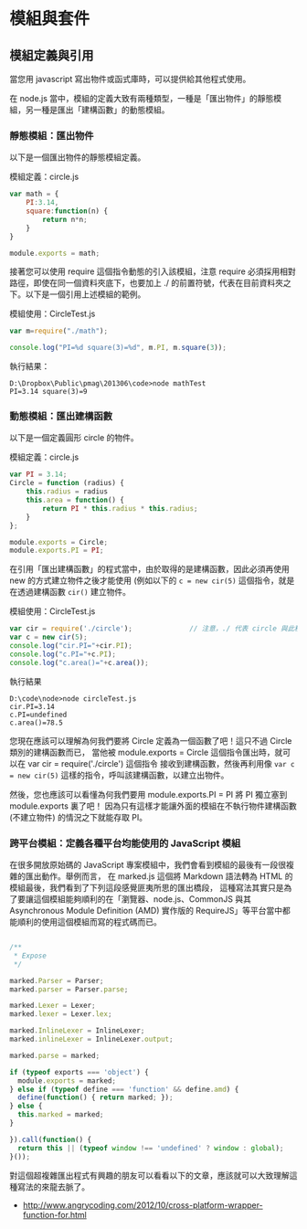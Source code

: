 # 模組與套件

## 模組定義與引用

當您用 javascript 寫出物件或函式庫時，可以提供給其他程式使用。

在 node.js 當中，模組的定義大致有兩種類型，一種是「匯出物件」的靜態模組，另一種是匯出「建構函數」的動態模組。

### 靜態模組：匯出物件

以下是一個匯出物件的靜態模組定義。

模組定義：circle.js

```javascript
var math = {
    PI:3.14,
    square:function(n) {
        return n*n;
    }
}

module.exports = math;

```

接著您可以使用 require 這個指令動態的引入該模組，注意 require 必須採用相對路徑，即使在同一個資料夾底下，也要加上 ./ 的前置符號，代表在目前資料夾之下。以下是一個引用上述模組的範例。

模組使用：CircleTest.js

```javascript
var m=require("./math");

console.log("PI=%d square(3)=%d", m.PI, m.square(3));
```

執行結果：

```
D:\Dropbox\Public\pmag\201306\code>node mathTest
PI=3.14 square(3)=9

```

### 動態模組：匯出建構函數

以下是一個定義圓形 circle 的物件。

模組定義：circle.js

```javascript
var PI = 3.14;
Circle = function (radius) {
    this.radius = radius
    this.area = function() {
        return PI * this.radius * this.radius;
    }
};

module.exports = Circle;
module.exports.PI = PI;

```

在引用「匯出建構函數」的程式當中，由於取得的是建構函數，因此必須再使用 new 的方式建立物件之後才能使用 
(例如以下的 `c = new cir(5)` 這個指令，就是在透過建構函數 `cir()` 建立物件。

模組使用：CircleTest.js

```javascript
var cir = require('./circle');  			// 注意，./ 代表 circle 與此程式放在同一個資料夾底下。
var c = new cir(5);
console.log("cir.PI="+cir.PI);
console.log("c.PI="+c.PI);
console.log("c.area()="+c.area());

```

執行結果

```
D:\code\node>node circleTest.js
cir.PI=3.14
c.PI=undefined
c.area()=78.5
```

您現在應該可以理解為何我們要將 Circle 定義為一個函數了吧！這只不過 Circle 類別的建構函數而已，
當他被 module.exports = Circle 這個指令匯出時，就可以在 var cir = require('./circle') 這個指令
接收到建構函數，然後再利用像 `var c = new cir(5)` 這樣的指令，呼叫該建構函數，以建立出物件。

然後，您也應該可以看懂為何我們要用 module.exports.PI = PI 將 PI 獨立塞到 module.exports 裏了吧！
因為只有這樣才能讓外面的模組在不執行物件建構函數 (不建立物件) 的情況之下就能存取 PI。

### 跨平台模組：定義各種平台均能使用的 JavaScript 模組

在很多開放原始碼的 JavaScript 專案模組中，我們會看到模組的最後有一段很複雜的匯出動作。舉例而言，
在 marked.js 這個將 Markdown 語法轉為 HTML 的模組最後，我們看到了下列這段感覺匪夷所思的匯出橋段，
這種寫法其實只是為了要讓這個模組能夠順利的在「瀏覽器、node.js、CommonJS 與其 Asynchronous 
Module Definition (AMD) 實作版的 RequireJS」等平台當中都能順利的使用這個模組而寫的程式碼而已。

```javascript

/**
 * Expose
 */

marked.Parser = Parser;
marked.parser = Parser.parse;

marked.Lexer = Lexer;
marked.lexer = Lexer.lex;

marked.InlineLexer = InlineLexer;
marked.inlineLexer = InlineLexer.output;

marked.parse = marked;

if (typeof exports === 'object') {
  module.exports = marked;
} else if (typeof define === 'function' && define.amd) {
  define(function() { return marked; });
} else {
  this.marked = marked;
}

}).call(function() {
  return this || (typeof window !== 'undefined' ? window : global);
}());
```

對這個超複雜匯出程式有興趣的朋友可以看看以下的文章，應該就可以大致理解這種寫法的來龍去脈了。

* <http://www.angrycoding.com/2012/10/cross-platform-wrapper-function-for.html>
